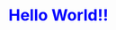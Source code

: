 <!DOCTYPE html>
<html lang="en">
    <head>
        <title> Homepage </title>
    </head>
    <body>
        <h1 style="color: blue;">Hello World!!</h1>
    </body>
</html>
